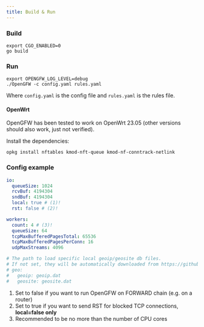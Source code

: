 ```yaml
---
title: Build & Run
---
```


### Build

```shell
export CGO_ENABLED=0
go build
```

### Run

```shell
export OPENGFW_LOG_LEVEL=debug
./OpenGFW -c config.yaml rules.yaml
```

Where `config.yaml` is the config file and `rules.yaml` is the rules file.

#### OpenWrt

OpenGFW has been tested to work on OpenWrt 23.05 (other versions should also work, just not verified).

Install the dependencies:

```shell
opkg install nftables kmod-nft-queue kmod-nf-conntrack-netlink
```

### Config example

```yaml
io:
  queueSize: 1024
  rcvBuf: 4194304
  sndBuf: 4194304
  local: true # (1)!
  rst: false # (2)!

workers:
  count: 4 # (3)!
  queueSize: 64
  tcpMaxBufferedPagesTotal: 65536
  tcpMaxBufferedPagesPerConn: 16
  udpMaxStreams: 4096

# The path to load specific local geoip/geosite db files.
# If not set, they will be automatically downloaded from https://github.com/Loyalsoldier/v2ray-rules-dat
# geo:
#   geoip: geoip.dat
#   geosite: geosite.dat
```

1. Set to false if you want to run OpenGFW on FORWARD chain (e.g. on a router)
2. Set to true if you want to send RST for blocked TCP connections, **local=false only**
3. Recommended to be no more than the number of CPU cores
